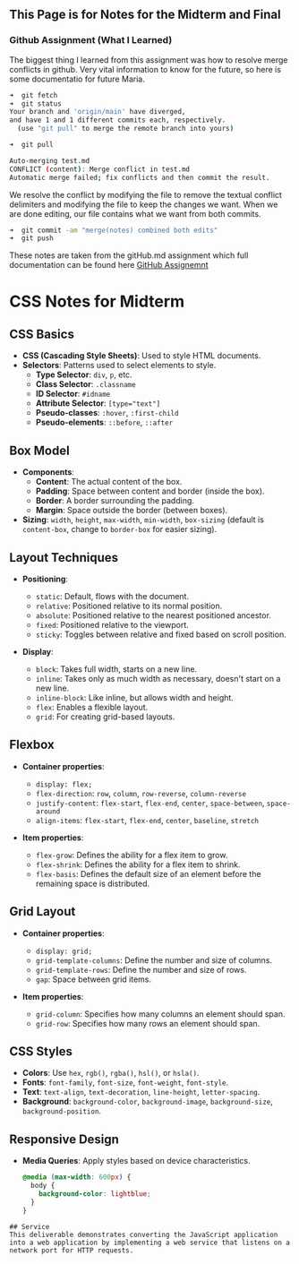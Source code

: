 ## This Page is for Notes for the Midterm and Final

### Github Assignment (What I Learned)
  The biggest thing I learned from this assignment was how to resolve merge conflicts in github. Very vital information to know for the future, so here is some documentatio for future Maria.
```sh
➜  git fetch
➜  git status
Your branch and 'origin/main' have diverged,
and have 1 and 1 different commits each, respectively.
  (use "git pull" to merge the remote branch into yours)

➜  git pull

Auto-merging test.md
CONFLICT (content): Merge conflict in test.md
Automatic merge failed; fix conflicts and then commit the result.
```

We resolve the conflict by modifying the file to remove the textual conflict delimiters and modifying the file to keep the changes we want. When we are done editing, our file contains what we want from both commits.

```sh
➜  git commit -am "merge(notes) combined both edits"
➜  git push
```
These notes are taken from the gitHub.md assignment which full documentation can be found here [GitHub Assignemnt](https://github.com/webprogramming260/.github/blob/main/profile/essentials/gitHub/gitHub.md)

# CSS Notes for Midterm

## CSS Basics
- **CSS (Cascading Style Sheets)**: Used to style HTML documents.
- **Selectors**: Patterns used to select elements to style.
  - **Type Selector**: `div`, `p`, etc.
  - **Class Selector**: `.classname`
  - **ID Selector**: `#idname`
  - **Attribute Selector**: `[type="text"]`
  - **Pseudo-classes**: `:hover`, `:first-child`
  - **Pseudo-elements**: `::before`, `::after`

## Box Model
- **Components**:
  - **Content**: The actual content of the box.
  - **Padding**: Space between content and border (inside the box).
  - **Border**: A border surrounding the padding.
  - **Margin**: Space outside the border (between boxes).
- **Sizing**: `width`, `height`, `max-width`, `min-width`, `box-sizing` (default is `content-box`, change to `border-box` for easier sizing).

## Layout Techniques
- **Positioning**:
  - `static`: Default, flows with the document.
  - `relative`: Positioned relative to its normal position.
  - `absolute`: Positioned relative to the nearest positioned ancestor.
  - `fixed`: Positioned relative to the viewport.
  - `sticky`: Toggles between relative and fixed based on scroll position.

- **Display**:
  - `block`: Takes full width, starts on a new line.
  - `inline`: Takes only as much width as necessary, doesn't start on a new line.
  - `inline-block`: Like inline, but allows width and height.
  - `flex`: Enables a flexible layout.
  - `grid`: For creating grid-based layouts.

## Flexbox
- **Container properties**: 
  - `display: flex;`
  - `flex-direction`: `row`, `column`, `row-reverse`, `column-reverse`
  - `justify-content`: `flex-start`, `flex-end`, `center`, `space-between`, `space-around`
  - `align-items`: `flex-start`, `flex-end`, `center`, `baseline`, `stretch`

- **Item properties**: 
  - `flex-grow`: Defines the ability for a flex item to grow.
  - `flex-shrink`: Defines the ability for a flex item to shrink.
  - `flex-basis`: Defines the default size of an element before the remaining space is distributed.

## Grid Layout
- **Container properties**:
  - `display: grid;`
  - `grid-template-columns`: Define the number and size of columns.
  - `grid-template-rows`: Define the number and size of rows.
  - `gap`: Space between grid items.

- **Item properties**:
  - `grid-column`: Specifies how many columns an element should span.
  - `grid-row`: Specifies how many rows an element should span.

## CSS Styles
- **Colors**: Use `hex`, `rgb()`, `rgba()`, `hsl()`, or `hsla()`.
- **Fonts**: `font-family`, `font-size`, `font-weight`, `font-style`.
- **Text**: `text-align`, `text-decoration`, `line-height`, `letter-spacing`.
- **Background**: `background-color`, `background-image`, `background-size`, `background-position`.

## Responsive Design
- **Media Queries**: Apply styles based on device characteristics.
  ```css
  @media (max-width: 600px) {
    body {
      background-color: lightblue;
    }
  }
```
## Service
This deliverable demonstrates converting the JavaScript application into a web application by implementing a web service that listens on a network port for HTTP requests.
